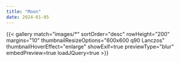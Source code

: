 ```yaml
---
title: "Moon"
date: 2024-01-05
---
```


<p>
{{< gallery match="images/*" sortOrder="desc" rowHeight="200" margins="10" 
                             thumbnailResizeOptions="600x600 q90 Lanczos" thumbnailHoverEffect="enlarge"                             
                             showExif=true previewType="blur" embedPreview=true loadJQuery=true >}}
</p>
<br>

